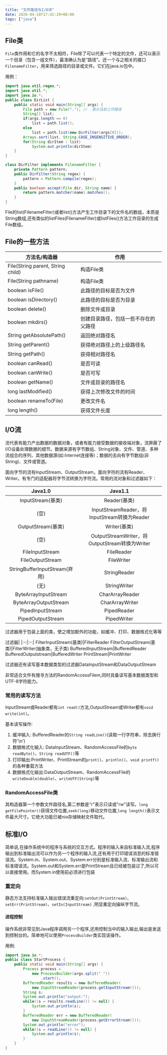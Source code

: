 ```yaml
---
title: "文件路径与I/O流"
date: 2020-04-28T17:42:29+08:00
tags: ["java"]
---
```


## File类

`File`类作用和它的名字不太相符，File除了可以代表一个特定的文件，还可以表示一个目录（包含一组文件），最准确认为是“路径”。还一个与之相关的接口`FilenameFilter`，用来筛选路径的目录或文件。它们在java.io包中。

用例：

```java
import java.util.regex.*;
import java.util.*;
import java.io.*;
public class DirList {
    public static void main(String[] args) {
        File path = new File("."); // .表示当前工作路径
        String[] list;
        if(args.length == 0)
            list = path.list();
        else
            list = path.list(new DirFilter(args[0]));
        Arrays.sort(list, String.CASE_INSENSITIVE_ORDER);
        for(String dirItem : list)
            System.out.println(dirItem)
    }
}

class DirFilter implements FilenameFilter {
    private Pattern pattern;
    public DirFilter(String regex) {
        pattern = Pattern.compile(regex);
    }
    public boolean accept(File dir, String name) {
        return pattern.matcher(name).matches();
    }
}
```

File的list(FilenameFilter)或者list()方法产生工作目录下的文件名的数组，本质是String数组,还有类似的listFiles(FilenameFilter)或listFiles()方法工作目录的生成File数组。

## File的一些方法

方法名/构造器|作用
-|-
File(String parent, String child)|构造File类
File(String pathname) | 构造File类
boolean isFile()| 此路径的目标是否为文件
boolean isDirectory()| 此路径的目标是否为目录
boolean delete()|删除文件或目录
boolean mkdirs()|创建目录路径，包括一些不存在的父路径
String getAbsolutePath()|返回绝对路径名
String getParent()|获得绝对路径上的上级路径名
String getPath()|获得相对路径名
boolean canRead()|是否可读
boolean canWrite()|是否可写
boolean getName()|文件或目录的路径名
long lastModified()|获得上次修改文件的时间
boolean renameTo(File)|更改文件名
long length()|获得文件长度

## I/O流

流代表有能力产出数据的数据对象，或者有能力接受数据的接收端对象，流屏蔽了I/O设备处理数据的细节。数据来源有字节数组、String对象、文件、管道、多种流组合的序列、其他数据源(如:Internet连接等)；数据的去向有字节数组(非String)、文件或管道。

面向字节的流有InputStream、OutputStream，面向字符的流有Reader、Writer。有专门的适配器将字节流转换为字符流。常用的流对象和过滤器如下：

|Java1.0|Java1.1|
|:-:|:-:|
InputStream(基类)|Reader(基类)
(空)|InputStreamReader，将InputStream转换为Reader
OutputStream(基类)|Writer(基类)
(空)|OutputStreamWriter，将OutputStream转换为Writer
FileInputStream|FileReader
FileOutputStream|FileWriter
StringBufferInputStream(弃用)|StringReader
(无)|StringWriter
ByteArrayInputStream|CharArrayReader
ByteArrayOutputStream|CharArrayWriter
PipedInputStream|PipedReader
PipedOutputStream|PipedWriter

过滤器用于包装上面的类，使之增加额外的功能，如缓冲、打印、数据格式化等等

过滤器|
|:-:|:-:|
FilterInputStream(基类)|FilterReader
FilterOutputStream(基类)|FilterWriter(抽象类，无子类)
BufferedInputStream|BufferedReader
BufferedOutputstream|BufferedWriter
PrintStream|PrintWriter

过滤器还有读写基本数据类型的过滤器DataInputStream和DataOutputStream

非常适合文件有搜寻方法的RandomAccessFilem,同时具备读写基本数据类型和UTF-8字符能力。

### 常用的读写方法

InputStream或Reader都有`int read()`方法,OutputStream或Writer都有`void write(int)`。

基本读写操作:

1. 缓冲输入: BufferedReader的`String readLine()`(读取一行字符串，除去换行符'\n')
2. 数据格式化输入: DataInputStream、RandomAccessFile的`byte readByte()`、`String readUTF()`等
3. 打印输出:PrintWriter、PrintStream的`print()`、`println()`、`void printf()`的各种重载方法
4. 数据格式化输出:DataOutputStream、RandomAccessFile的`writeDouble(double)`、`writeUTF(String)`等

### RandomAccessFile类

其构造器第一个参数文件路径名,第二参数是"r"表示只读或"rw"读写。`long getFilePointer()`获得文件位置,`seek(long)`移动文件位置,`long length()`表示文件最大尺寸。它绝大功能已被nio存储映射文件取代。

## 标准I/O

简单说,在操作系统中的程序与系统的交互方式。程序的输入来自标准输入流,程序输出到标准输出流可以作为另一个程序的输入流,还有用于打印错误消息的标准错误流。System.in、System.out、System.err分别是标准输入流、标准输出流和标准错误流。System.out和System.err是PrintStream且已经被包装过了,所以可以直接使用。而System.in使用前必须进行包装

### 重定向

静态方法支持标准输入输出错误流重定向:`setOut(PrintStream)`、`setErr(PrintStream)`、`setIn(InputStream)` ,明显重定向操纵字节流。

#### 进程控制

操作系统非常见到Java程序调用另一个程序,还用控制当中的输入输出,输出是发送到控制台的。简单地可以使用`ProcessBuilder`类实现该操作。

用例:

```java
import java.io.*;
public class StartProcess {
    public static void main(String[] args) {
        Process process = 
            new ProcessBuilder(args.split(" "))
                .start();
        BufferedReader results = new BufferedReader(
            new InputStreamReader(process.getInputStream()));
        String s;
        System.out.println("output:");
        while((s = results.readLine()) != null) {
            System.out.println(s);
        }
        BufferedReader err = new BufferedReader(
            new InputStreamReader(process.getErrorStream()));
        System.out.println("error");
        while((s = readLine()) != null) {
            System.out.println(s);
        }
    }
}
```